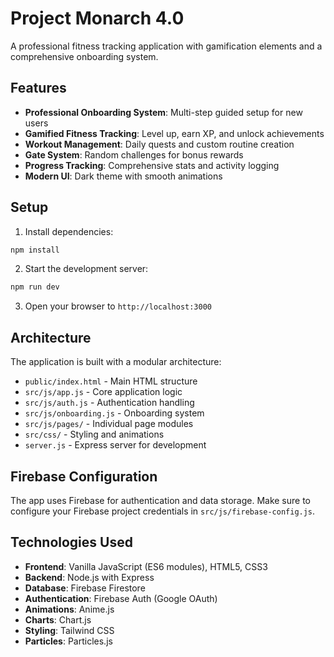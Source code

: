 # Project Monarch 4.0

A professional fitness tracking application with gamification elements and a comprehensive onboarding system.

## Features

- **Professional Onboarding System**: Multi-step guided setup for new users
- **Gamified Fitness Tracking**: Level up, earn XP, and unlock achievements
- **Workout Management**: Daily quests and custom routine creation
- **Gate System**: Random challenges for bonus rewards
- **Progress Tracking**: Comprehensive stats and activity logging
- **Modern UI**: Dark theme with smooth animations

## Setup

1. Install dependencies:
```bash
npm install
```

2. Start the development server:
```bash
npm run dev
```

3. Open your browser to `http://localhost:3000`

## Architecture

The application is built with a modular architecture:

- `public/index.html` - Main HTML structure
- `src/js/app.js` - Core application logic
- `src/js/auth.js` - Authentication handling
- `src/js/onboarding.js` - Onboarding system
- `src/js/pages/` - Individual page modules
- `src/css/` - Styling and animations
- `server.js` - Express server for development

## Firebase Configuration

The app uses Firebase for authentication and data storage. Make sure to configure your Firebase project credentials in `src/js/firebase-config.js`.

## Technologies Used

- **Frontend**: Vanilla JavaScript (ES6 modules), HTML5, CSS3
- **Backend**: Node.js with Express
- **Database**: Firebase Firestore
- **Authentication**: Firebase Auth (Google OAuth)
- **Animations**: Anime.js
- **Charts**: Chart.js
- **Styling**: Tailwind CSS
- **Particles**: Particles.js